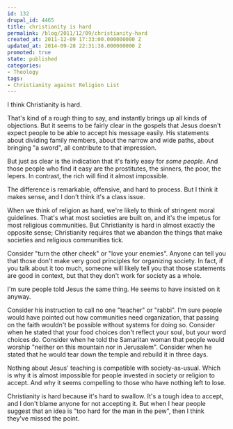 ```yaml
---
id: 132
drupal_id: 4465
title: christianity is hard
permalink: /blog/2011/12/09/christianity-hard
created_at: 2011-12-09 17:33:00.000000000 Z
updated_at: 2014-09-28 22:31:38.000000000 Z
promoted: true
state: published
categories:
- Theology
tags:
- Christianity against Religion List
---
```

I think Christianity is hard. 

That's kind of a rough thing to say, and instantly brings up all kinds of objections. But it seems to be fairly clear in the gospels that Jesus doesn't expect people to be able to accept his message easily. His statements about dividing family members, about the narrow and wide paths, about bringing "a sword", all contribute to that impression. 

But just as clear is the indication that it's fairly easy for *some people*. And those people who find it easy are the prostitutes, the sinners, the poor, the lepers. In contrast, the rich will find it almost impossible. 

The difference is remarkable, offensive, and hard to process. But I think it makes sense, and I don't think it's a class issue. 

When we think of religion as hard, we're likely to think of stringent moral guidelines. That's what most societies are built on, and it's the impetus for most religious communities. But Christianity is hard in almost exactly the opposite sense; Christianity requires that we abandon the things that make societies and religious communities tick. 

Consider "turn the other cheek" or "love your enemies". Anyone can tell you that those don't make very good principles for organizing society. In fact, if you talk about it too much, someone will likely tell you that those statements are good in context, but that they don't work for society as a whole. 

I'm sure people told Jesus the same thing. He seems to have insisted on it  anyway. 

Consider his instruction to call no one "teacher" or "rabbi". I'm sure people would have pointed out how communities need organization, that passing on the faith wouldn't be possible without systems for doing so. Consider when he stated that your food choices don't reflect your soul, but your word choices do. Consider when he told the Samaritan woman that people would worship "neither on this mountain nor in Jerusalem". Consider when he stated that he would tear down the temple and rebuild it in three days. 

Nothing about Jesus' teaching is compatible with society-as-usual. Which is why it is almost impossible for people invested in society or religion to accept. And why it seems compelling to those who have nothing left to lose. 

Christianity is hard because it's hard to swallow. It's a tough idea to accept, and I don't blame anyone for not accepting it. But when I hear people suggest that an idea is "too hard for the man in the pew", then I think they've missed the point. 
